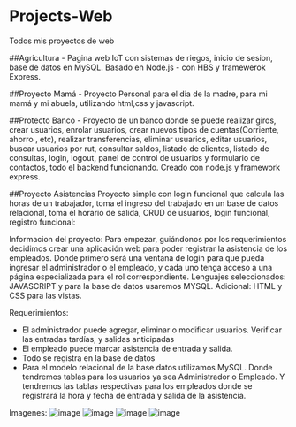 # Projects-Web
Todos mis proyectos de web 

##Agricultura - Pagina web IoT con sistemas de riegos, inicio de sesion, base de datos en MySQL. 
Basado en Node.js - con HBS y framewerok Express.

##Proyecto Mamá - Proyecto Personal para el dia de la madre, para mi mamá y mi abuela, utilizando html,css y javascript.

##Protecto Banco - Proyecto de un banco donde se puede realizar giros, crear usuarios, enrolar usuarios, crear nuevos tipos de cuentas(Corriente, ahorro , etc), realizar transferencias, eliminar usuarios, editar usuarios, buscar usuarios por rut, consultar saldos, listado de clientes, listado de consultas, login, logout, panel de control de usuarios y formulario de contactos, todo el backend funcionando. Creado con node.js y framework express.

##Proyecto Asistencias
Proyecto simple con login funcional que calcula las horas de un trabajador, toma el ingreso del trabajado en un base de datos relacional, toma el horario de salida, CRUD de usuarios, login funcional, registro funcional:

Informacion del proyecto:
Para empezar, guiándonos por los requerimientos decidimos crear una aplicación web para poder registrar la asistencia de los empleados. Donde primero será una ventana de login para que pueda ingresar el administrador o el empleado, y cada uno tenga acceso a una página especializada para el rol correspondiente.
Lenguajes seleccionados: JAVASCRIPT y para la base de datos usaremos MYSQL.
Adicional: HTML y CSS para las vistas.

Requerimientos:
- El administrador puede agregar, eliminar o modificar usuarios. Verificar las entradas tardías, y salidas anticipadas
- El empleado puede marcar asistencia de entrada y salida.
- Todo se registra en la base de datos
- Para el modelo relacional de la base datos utilizamos MySQL. Donde tendremos tablas para los usuarios ya sea Administrador o Empleado. Y tendremos las tablas respectivas para los empleados donde se registrará la hora y fecha de entrada y salida de la asistencia.

Imagenes:
![image](https://github.com/user-attachments/assets/37b51a86-f00e-4f9d-9327-526b1f0911b0)
![image](https://github.com/user-attachments/assets/51b7903f-312a-48cb-83e3-b4e157493fe7)
![image](https://github.com/user-attachments/assets/c55a44cd-b764-4400-b029-de77a2cca43e)
![image](https://github.com/user-attachments/assets/f6f8ecd2-3998-4fcd-b4a8-d88a3a124adc)






